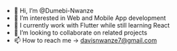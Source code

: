 - 👋 Hi, I’m @Dumebi-Nwanze
- 👀 I’m interested in Web and Mobile App development
- 🌱 I currently work with Flutter while still learning React
- 💞️ I’m looking to collaborate on related projects
- 📫 How to reach me -> davisnwanze7@gmail.com

<!---
Dumebi-Nwanze/Dumebi-Nwanze is a ✨ special ✨ repository because its `README.md` (this file) appears on your GitHub profile.
You can click the Preview link to take a look at your changes.
--->
